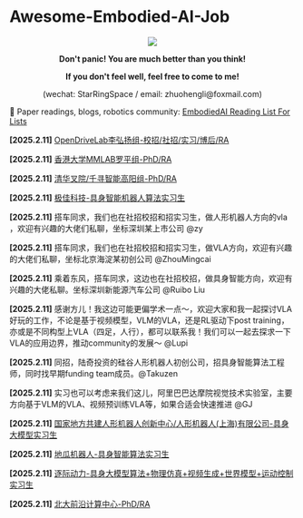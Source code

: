 # Awesome-Embodied-AI-Job

<div align=center><img src="https://github.com/user-attachments/assets/036b7523-7141-4f4e-9269-40aea6657948"/></div>
<p align="center"><strong>Don't panic! You are much better than you think!</strong></p>
<p align="center"><strong>If you don't feel well, feel free to come to me!</strong></p>
<p align="center">(wechat: StarRingSpace / email: zhuohengli@foxmail.com)</p>

🌱 Paper readings, blogs, robotics community: [EmbodiedAI Reading List For Lists](https://github.com/StarCycle/EmbodiedAI-Reading-List-For-Lists)

**[2025.2.11]**
[OpenDriveLab李弘扬组-校招/社招/实习/博后/RA](https://github.com/StarCycle/Awesome-Embodied-AI-Job/blob/main/OpenDriveLab%E6%9D%8E%E5%BC%98%E6%89%AC%E7%BB%84-%E6%A0%A1%E6%8B%9Bor%E7%A4%BE%E6%8B%9Bor%E5%AE%9E%E4%B9%A0or%E5%8D%9A%E5%90%8EorRA-20250211)

**[2025.2.11]**
[香港大学MMLAB罗平组-PhD/RA](https://github.com/StarCycle/Awesome-Embodied-AI-Job/blob/main/%E9%A6%99%E6%B8%AF%E5%A4%A7%E5%AD%A6MMLAB%E7%BD%97%E5%B9%B3%E7%BB%84-PhDorRA-20250211)

**[2025.2.11]**
[清华叉院/千寻智能高阳组-PhD/RA](https://github.com/StarCycle/Awesome-Embodied-AI-Job/blob/main/%E6%B8%85%E5%8D%8E%E5%8F%89%E9%99%A2or%E5%8D%83%E5%AF%BB%E6%99%BA%E8%83%BD%E9%AB%98%E9%98%B3%E7%BB%84-PhDorRA-20250211)

**[2025.2.11]** 
[极佳科技-具身智能机器人算法实习生](https://github.com/StarCycle/Awesome-Embodied-AI-Job/blob/main/%E6%9E%81%E4%BD%B3%E7%A7%91%E6%8A%80-%E5%85%B7%E8%BA%AB%E6%99%BA%E8%83%BD%E6%9C%BA%E5%99%A8%E4%BA%BA%E7%AE%97%E6%B3%95%E5%AE%9E%E4%B9%A0%E7%94%9F-20240211)

**[2025.2.11]** 
搭车同求，我们也在社招校招和招实习生，做人形机器人方向的vla ，欢迎有兴趣的大佬们私聊，坐标深圳某上市公司 @zy

**[2025.2.11]** 
搭车同求，我们也在社招校招和招实习生，做VLA方向，欢迎有兴趣的大佬们私聊，坐标北京海淀某初创公司 @ZhouMingcai

**[2025.2.11]**
乘着东风，搭车同求，这边也在社招校招，做具身智能方向，欢迎有兴趣的大佬私聊。坐标深圳新能源汽车公司 @Ruibo Liu

**[2025.2.11]**
感谢方儿！我这边可能更偏学术一点～，欢迎大家和我一起探讨VLA好玩的工作，不论是基于视频模型，VLM的VLA，还是RL驱动下post training，亦或是不同构型上VLA（四足，人行），都可以联系我！我们可以一起去探求一下VLA的应用边界，推动community的发展～ @Lupi

**[2025.2.11]** 
同招，陆奇投资的硅谷人形机器人初创公司，招具身智能算法工程师，同时找早期funding team成员。@Takuzen

**[2025.2.11]**
实习也可以考虑来我们这儿，阿里巴巴达摩院视觉技术实验室，主要方向基于VLM的VLA、视频预训练VLA等，如果合适会快速推进 @GJ

**[2025.2.11]**
[国家地方共建人形机器人创新中心/人形机器人(上海)有限公司-具身大模型实习生](https://github.com/StarCycle/Awesome-Embodied-AI-Job/blob/main/%E5%9B%BD%E5%AE%B6%E5%9C%B0%E6%96%B9%E5%85%B1%E5%BB%BA%E4%BA%BA%E5%BD%A2%E6%9C%BA%E5%99%A8%E4%BA%BA%E5%88%9B%E6%96%B0%E4%B8%AD%E5%BF%83or%E4%BA%BA%E5%BD%A2%E6%9C%BA%E5%99%A8%E4%BA%BA(%E4%B8%8A%E6%B5%B7)%E6%9C%89%E9%99%90%E5%85%AC%E5%8F%B8-%E5%85%B7%E8%BA%AB%E5%A4%A7%E6%A8%A1%E5%9E%8B%E5%AE%9E%E4%B9%A0%E7%94%9F-20250211)

**[2025.2.11]** [地瓜机器人-具身智能算法实习生](https://github.com/StarCycle/Awesome-Embodied-AI-Job/blob/main/%E5%9C%B0%E7%93%9C%E6%9C%BA%E5%99%A8%E4%BA%BA-%E5%85%B7%E8%BA%AB%E6%99%BA%E8%83%BD%E7%AE%97%E6%B3%95%E5%AE%9E%E4%B9%A0%E7%94%9F-20250211)

**[2025.2.11]** [逐际动力-具身大模型算法+物理仿真+视频生成+世界模型+运动控制实习生](https://github.com/StarCycle/Awesome-Embodied-AI-Job/blob/main/%E9%80%90%E9%99%85%E5%8A%A8%E5%8A%9B-%E5%85%B7%E8%BA%AB%E5%A4%A7%E6%A8%A1%E5%9E%8B%E7%AE%97%E6%B3%95%2B%E7%89%A9%E7%90%86%E4%BB%BF%E7%9C%9F%2B%E8%A7%86%E9%A2%91%E7%94%9F%E6%88%90%2B%E4%B8%96%E7%95%8C%E6%A8%A1%E5%9E%8B%2B%E8%BF%90%E5%8A%A8%E6%8E%A7%E5%88%B6%E5%AE%9E%E4%B9%A0%E7%94%9F-20250211)

**[2025.2.11]**
[北大前沿计算中心-PhD/RA](https://github.com/StarCycle/Awesome-Embodied-AI-Job/blob/main/%E5%8C%97%E5%A4%A7%E5%89%8D%E6%B2%BF%E8%AE%A1%E7%AE%97%E7%A0%94%E7%A9%B6%E4%B8%AD%E5%BF%83-PhD-20250211)
